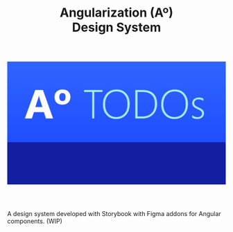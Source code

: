 <h1 align="center">

<br />
<br />

<strong>Angularization (Aº) <br />Design System</strong>

<br />

<img width="100%" src="a-todo.jpg" alt="Aº TODOs app image."/>

<br />
<br />
</h1>
A design system developed with Storybook with Figma addons for Angular components. (WIP)

